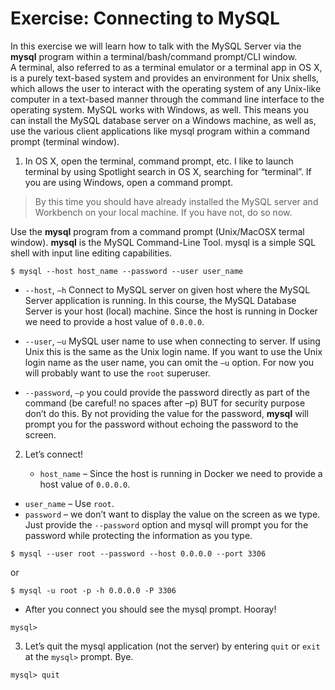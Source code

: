 # Exercise: Connecting to MySQL

In this exercise we will learn how to talk with the MySQL Server via the **mysql** program within a terminal/bash/command prompt/CLI window.  A terminal, also referred to as a terminal emulator or a terminal app in OS X, is a purely text-based system and provides an environment for Unix shells, which allows the user to interact with the operating system of any Unix-like computer in a text-based manner through the command line interface to the operating system.  MySQL works with Windows, as well.  This means you can install the MySQL database server on a Windows machine, as well as, use the various client applications like mysql program within a command prompt (terminal window).  

1.	In OS X, open the terminal, command prompt, etc.  I like to launch terminal by using Spotlight search in OS X, searching for “terminal”.   If you are using Windows, open a command prompt.

  > By this time you should have already installed the MySQL server and Workbench on your local machine.  If you have not, do so now.

  Use the **mysql** program from a command prompt (Unix/MacOSX termal window).  **mysql** is the MySQL Command-Line Tool. mysql is a simple SQL shell with input line editing capabilities.

  ```
  $ mysql --host host_name --password --user user_name
  ```
  - `--host`, `–h`  Connect to MySQL server on given host where the MySQL Server application is running.  In this course, the MySQL Database Server is your host (local) machine.  Since the host is running in Docker we need to provide a host value of `0.0.0.0`.

  - `--user`, `–u` MySQL user name to use when connecting to server.  If using Unix this is the same as the Unix login name.  If you want to use the Unix login name as the user name, you can omit the `–u` option.  For now you will probably want to use the `root` superuser.  

  - `--password`, `–p` you could provide the password directly as part of the command (be careful! no spaces after –p) BUT for security purpose don’t do this.  By not providing the value for the password, **mysql** will prompt you for the password without echoing the password to the screen.

2. Let’s connect!  

	- `host_name` – Since the host is running in Docker we need to provide a host value of `0.0.0.0`.
  - `user_name` – Use `root`.
  - `password` – we don’t want to display the value on the screen as we type. Just provide the `--password` option and mysql will prompt you for the password while protecting the information as you type.

  ```
  $ mysql --user root --password --host 0.0.0.0 --port 3306
  ```
  or

  ```
  $ mysql -u root -p -h 0.0.0.0 -P 3306
  ```

 - After you connect you should see the mysql prompt.  Hooray!

  ```
  mysql>
  ```
3.  Let’s quit the mysql application (not the server) by entering `quit` or `exit` at the `mysql>` prompt.  Bye.

  ```
  mysql> quit
  ```
